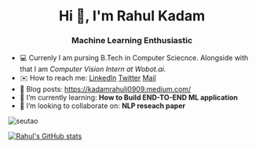 <h1 align="center">Hi 👋, I'm Rahul Kadam</h1>
<h3 align="center">Machine Learning Enthusiastic</h3>


- 💻 Currenly I am pursing B.Tech in Computer Sciecnce. Alongside with that I am *Computer Vision Intern at Wobot.ai.*
- ✉️ How to reach me: [LinkedIn](https://www.linkedin.com/in/rahuljkadam/) [Twitter](https://twitter.com/rahul_jalindar) [Mail](kadamrahulj0909@gmail.com)
- 📘 Blog posts: https://kadamrahulj0909.medium.com/
- 🌱 I’m currently learning: **How to Build END-TO-END ML application**
- 👯 I’m looking to collaborate on: **NLP reseach paper**

<p align="left"> <img src="https://komarev.com/ghpvc/?username=RAHUL-KAD" alt="seutao" /> </p>

[![Rahul's GitHub stats](https://github-readme-stats.vercel.app/api?username=RAHUL-KAD&show_icons=true&theme=radical)](https://github.com/anuraghazra/github-readme-stats)

<!--
**RAHUL-KAD/RAHUL-KAD** is a ✨ _special_ ✨ repository because its `README.md` (this file) appears on your GitHub profile.

Here are some ideas to get you started:

- 🔭 I’m currently working on ...
- 🌱 I’m currently learning ...
- 👯 I’m looking to collaborate on ...
- 🤔 I’m looking for help with ...
- 💬 Ask me about ...
- 📫 How to reach me: ...
- 😄 Pronouns: ...
- ⚡ Fun fact: ...
-->

